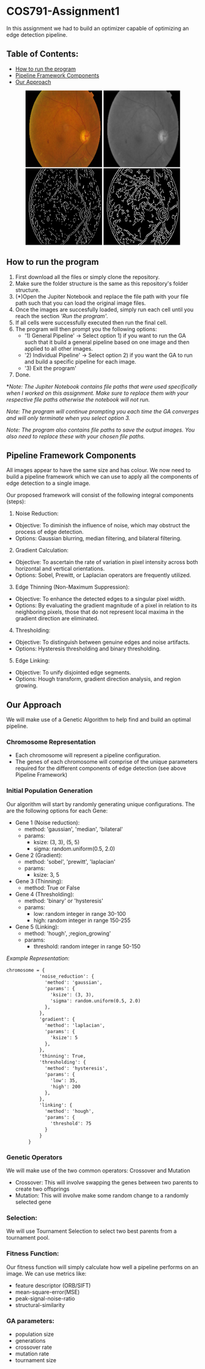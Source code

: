 # COS791-Assignment1
In this assignment we had to build an optimizer capable of optimizing an edge detection pipeline.

## Table of Contents:
- [How to run the program](#how-to-run-the-program)
- [Pipeline Framework Components](#pipeline-framework-components)
- [Our Approach](#our-approach)

<p float="left" align="middle">
  <img src="https://github.com/JsteReubsSoftware/COS791-Assignment1/blob/main/Image_Files/original/Img6.png" width="200" />
  <img src="https://github.com/JsteReubsSoftware/COS791-Assignment1/blob/main/Image_Files/gray_scale/Img6_gray.png" width="200" /> 
  <img src="https://github.com/JsteReubsSoftware/COS791-Assignment1/blob/main/Image_Files/indv_imgs/Img6_indv_pipeline.png" width="200" />
  <img src="https://github.com/JsteReubsSoftware/COS791-Assignment1/blob/main/Image_Files/canny/Img6_Canny.png" width="200" />
</p>

## How to run the program
1. First download all the files or simply clone the repository.
2. Make sure the folder structure is the same as this repository's folder structure.
3. (*)Open the Jupiter Notebook and replace the file path with your file path such that you can load the original image files.
4. Once the images are succesfully loaded, simply run each cell until you reach the section *'Run the program'*.
5. If all cells were successfully executed then run the final cell.
6. The program will then prompt you the following options:
   - '1) General Pipeline' -> Select option 1) if you want to run the GA such that it build a general pipeline based on one image and then applied to all other images.
   - '2) Individual Pipeline' -> Select option 2) if you want the GA to run and build a specific pipeline for each image.
   - '3) Exit the program'
7. Done.
   
**Note: The Jupiter Notebook contains file paths that were used specifically when I worked on this assignment. Make sure to replace them with your respective file paths otherwise the notebook will not run.*

*Note: The program will continue prompting you each time the GA converges and will only terminate when you select option 3.*

*Note: The program also contains file paths to save the output images. You also need to replace these with your chosen file paths.*
   

## Pipeline Framework Components
All images appear to have the same size and has colour. We now need to build a pipeline framework which we can use to apply all the components of edge detection to a single image.

Our proposed framework will consist of the following integral components (steps):

1. Noise Reduction:
- Objective: To diminish the influence of noise, which may obstruct the process of edge detection.
- Options: Gaussian blurring, median filtering, and bilateral filtering.

2. Gradient Calculation:
- Objective: To ascertain the rate of variation in pixel intensity across both horizontal and vertical orientations.
- Options: Sobel, Prewitt, or Laplacian operators are frequently utilized.

3. Edge Thinning (Non-Maximum Suppression):
- Objective: To enhance the detected edges to a singular pixel width.
- Options: By evaluating the gradient magnitude of a pixel in relation to its neighboring pixels, those that do not represent local maxima in the gradient direction are eliminated.

4. Thresholding:
- Objective: To distinguish between genuine edges and noise artifacts.
- Options: Hysteresis thresholding and binary thresholding.

5. Edge Linking:
- Objective: To unify disjointed edge segments.
- Options: Hough transform, gradient direction analysis, and region growing.

## Our Approach
We will make use of a Genetic Algorithm to help find and build an optimal pipeline.

### Chromosome Representation
- Each chromosome will represent a pipeline configuration.
- The genes of each chromosome will comprise of the unique parameters required for the different components of edge detection (see above Pipeline Framework)

### Initial Population Generation
Our algorithm will start by randomly generating unique configurations.
The are the following options for each Gene:
- Gene 1 (Noise reduction):
  - method: 'gaussian', 'median', 'bilateral'
  - params:
      - ksize: (3, 3), (5, 5)
      - sigma: random.uniform(0.5, 2.0)
- Gene 2 (Gradient):
  - method: 'sobel', 'prewitt', 'laplacian'
  - params:
    - ksize: 3, 5
- Gene 3 (Thinning):
  - method: True or False
- Gene 4 (Thresholding):
  - method: 'binary' or 'hysteresis'
  - params:
    - low: random integer in range 30-100
    - high: random integer in range 150-255
- Gene 5 (Linking):
  - method: 'hough', ;region_growing'
  - params:
    - threshold: random integer in range 50-150

*Example Representation*:
```
chromosome = {
            'noise_reduction': {
              'method': 'gaussian',
              'params': {
                'ksize': (3, 3),
                'sigma': random.uniform(0.5, 2.0)
              },
            },
            'gradient': {
              'method': 'laplacian',
              'params': {
                'ksize': 5
              },
            },
            'thinning': True,
            'thresholding': {
              'method': 'hysteresis',
              'params': {
                'low': 35,
                'high': 200
              },
            },
            'linking': {
              'method': 'hough',
              'params': {
                'threshold': 75
              }
            }
        }
```
### Genetic Operators
We will make use of the two common operators: Crossover and Mutation
- Crossover:
  This will involve swapping the genes between two parents to create two offsprings
- Mutation:
  This will involve make some random change to a randomly selected gene

### Selection:
We will use Tournament Selection to select two best parents from a tournament pool.

### Fitness Function:
Our fitness function will simply calculate how well a pipeline performs on an image. We can use metrics like:
- feature descriptor (ORB/SIFT)
- mean-square-error(MSE)
- peak-signal-noise-ratio
- structural-similarity

### GA parameters:
- population size
- generations
- crossover rate
- mutation rate
- tournament size
